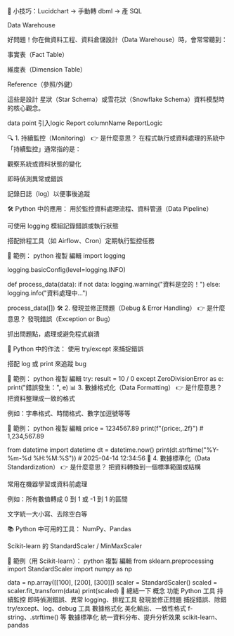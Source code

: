 🔄 小技巧：Lucidchart → 手動轉 dbml → 產 SQL

Data Warehouse

好問題！你在做資料工程、資料倉儲設計（Data Warehouse）時，會常常聽到：

事實表（Fact Table）

維度表（Dimension Table）

Reference（參照/外鍵）

這些是設計 星狀（Star Schema）或雪花狀（Snowflake Schema）資料模型時的核心觀念。

data point 引入logic Report columnName ReportLogic

🔍 1. 持續監控（Monitoring）
👉 是什麼意思？
在程式執行或資料處理的系統中「持續監控」通常指的是：

觀察系統或資料狀態的變化

即時偵測異常或錯誤

記錄日誌（log）以便事後追蹤

🛠 Python 中的應用：
用於監控資料處理流程、資料管道（Data Pipeline）

可使用 logging 模組記錄錯誤或執行狀態

搭配排程工具（如 Airflow、Cron）定期執行監控任務

🧪 範例：
python
複製
編輯
import logging

logging.basicConfig(level=logging.INFO)

def process_data(data):
    if not data:
        logging.warning("資料是空的！")
    else:
        logging.info("資料處理中...")

process_data([])
🛠 2. 發現並修正問題（Debug & Error Handling）
👉 是什麼意思？
發現錯誤（Exception or Bug）

抓出問題點，處理或避免程式崩潰

🐍 Python 中的作法：
使用 try/except 來捕捉錯誤

搭配 log 或 print 來追蹤 bug

🧪 範例：
python
複製
編輯
try:
    result = 10 / 0
except ZeroDivisionError as e:
    print("錯誤發生：", e)
📊 3. 數據格式化（Data Formatting）
👉 是什麼意思？
把資料整理成一致的格式

例如：字串格式、時間格式、數字加逗號等等

🧪 範例：
python
複製
編輯
price = 1234567.89
print(f"{price:,.2f}")  # 1,234,567.89

from datetime import datetime
dt = datetime.now()
print(dt.strftime("%Y-%m-%d %H:%M:%S"))  # 2025-04-14 12:34:56
🧹 4. 數據標準化（Data Standardization）
👉 是什麼意思？
把資料轉換到一個標準範圍或結構

常用在機器學習或資料前處理

例如：所有數值轉成 0 到 1 或 -1 到 1 的區間

文字統一大小寫、去除空白等

📚 Python 中可用的工具：
NumPy、Pandas

Scikit-learn 的 StandardScaler / MinMaxScaler

🧪 範例（用 Scikit-learn）：
python
複製
編輯
from sklearn.preprocessing import StandardScaler
import numpy as np

data = np.array([[100], [200], [300]])
scaler = StandardScaler()
scaled = scaler.fit_transform(data)
print(scaled)
🚀 總結一下
概念	功能	Python 工具
持續監控	即時偵測錯誤、異常	logging、排程工具
發現並修正問題	捕捉錯誤、除錯	try/except、log、debug 工具
數據格式化	美化輸出、一致性格式	f-string、.strftime() 等
數據標準化	統一資料分布、提升分析效果	scikit-learn、pandas
